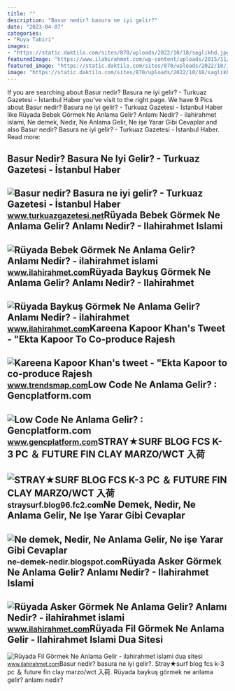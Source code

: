 ```yaml
---
title: ""
description: "Basur nedir? basura ne iyi gelir?"
date: "2023-04-07"
categories:
- "Ruya Tabiri"
images:
- "https://static.daktilo.com/sites/870/uploads/2022/10/18/saglikhd.jpg"
featuredImage: "https://www.ilahirahmet.com/wp-content/uploads/2015/11/Rüyada-Baykuş-Görmek-Ne-Anlama-Gelir.jpg"
featured_image: "https://static.daktilo.com/sites/870/uploads/2022/10/18/saglikhd.jpg"
image: "https://static.daktilo.com/sites/870/uploads/2022/10/18/saglikhd.jpg"
---
```


If you are searching about Basur nedir? Basura ne iyi gelir? - Turkuaz Gazetesi - İstanbul Haber you've visit to the right page. We have 9 Pics about Basur nedir? Basura ne iyi gelir? - Turkuaz Gazetesi - İstanbul Haber like Rüyada Bebek Görmek Ne Anlama Gelir? Anlamı Nedir? - ilahirahmet islami, Ne demek, Nedir, Ne Anlama Gelir, Ne işe Yarar Gibi Cevaplar and also Basur nedir? Basura ne iyi gelir? - Turkuaz Gazetesi - İstanbul Haber. Read more:

Basur Nedir? Basura Ne Iyi Gelir? - Turkuaz Gazetesi - İstanbul Haber
---------------------------------------------------------------------

 ![Basur nedir? Basura ne iyi gelir? - Turkuaz Gazetesi - İstanbul Haber](https://static.daktilo.com/sites/870/uploads/2022/10/18/saglikhd.jpg) <small>www.turkuazgazetesi.net</small>Rüyada Bebek Görmek Ne Anlama Gelir? Anlamı Nedir? - Ilahirahmet Islami
-----------------------------------------------------------------------

 ![Rüyada Bebek Görmek Ne Anlama Gelir? Anlamı Nedir? - ilahirahmet islami](https://www.ilahirahmet.com/wp-content/uploads/2015/11/Rüyada-Bebek-Görmek-Ne-Anlama-Gelir.jpg) <small>www.ilahirahmet.com</small>Rüyada Baykuş Görmek Ne Anlama Gelir? Anlamı Nedir? - Ilahirahmet
-----------------------------------------------------------------

 ![Rüyada Baykuş Görmek Ne Anlama Gelir? Anlamı Nedir? - ilahirahmet](https://www.ilahirahmet.com/wp-content/uploads/2015/11/Rüyada-Baykuş-Görmek-Ne-Anlama-Gelir.jpg) <small>www.ilahirahmet.com</small>Kareena Kapoor Khan's Tweet - "Ekta Kapoor To Co-produce Rajesh
---------------------------------------------------------------

 ![Kareena Kapoor Khan's tweet - "Ekta Kapoor to co-produce Rajesh](https://pbs.twimg.com/media/Fcyada8X0AANSFu.jpg) <small>www.trendsmap.com</small>Low Code Ne Anlama Gelir? : Gencplatform.com
--------------------------------------------

 ![Low Code Ne Anlama Gelir? : Gencplatform.com](https://www.gencplatform.com/asset/image/article/paper002.jpg) <small>www.gencplatform.com</small>STRAY★SURF BLOG FCS K-3 PC ＆ FUTURE FIN CLAY MARZO/WCT 入荷
---------------------------------------------------------

 ![STRAY★SURF BLOG FCS K-3 PC ＆ FUTURE FIN CLAY MARZO/WCT 入荷](https://blog-imgs-36-origin.fc2.com/s/t/r/straysurf/IMG_6059.jpg) <small>straysurf.blog96.fc2.com</small>Ne Demek, Nedir, Ne Anlama Gelir, Ne Işe Yarar Gibi Cevaplar
------------------------------------------------------------

 ![Ne demek, Nedir, Ne Anlama Gelir, Ne işe Yarar Gibi Cevaplar](https://2.bp.blogspot.com/-pOxI32MXf1s/UcmTCU-2hxI/AAAAAAAAAL0/tTaoEUV03g0/s1600/Çoklu+Ortam+(Multimedya)+Nedir,+Ne+demektir,+Ne+anlama+gelir,+ne+işe+yarar.jpg) <small>ne-demek-nedir.blogspot.com</small>Rüyada Asker Görmek Ne Anlama Gelir? Anlamı Nedir? - Ilahirahmet Islami
-----------------------------------------------------------------------

 ![Rüyada Asker Görmek Ne Anlama Gelir? Anlamı Nedir? - ilahirahmet islami](https://www.ilahirahmet.com/wp-content/uploads/2015/11/Rüyada-Asker-Görmek-Ne-Anlama-Gelir.jpg) <small>www.ilahirahmet.com</small>Rüyada Fil Görmek Ne Anlama Gelir - Ilahirahmet Islami Dua Sitesi
-----------------------------------------------------------------

 ![Rüyada Fil Görmek Ne Anlama Gelir - ilahirahmet islami dua sitesi](https://www.ilahirahmet.com/wp-content/uploads/2015/12/Rüyada-Fil-Görmek-Ne-Anlama-Gelir.jpg) <small>www.ilahirahmet.com</small>Basur nedir? basura ne iyi gelir?. Stray★surf blog fcs k-3 pc ＆ future fin clay marzo/wct 入荷. Rüyada baykuş görmek ne anlama gelir? anlamı nedir?
